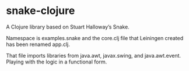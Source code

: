 # snake-clojure

A Clojure library based on Stuart Halloway’s Snake.

Namespace is examples.snake and the core.clj file that Leiningen created has been renamed app.clj.

That file imports libraries from java.awt, javax.swing, and java.awt.event. Playing with the logic in a functional form.
